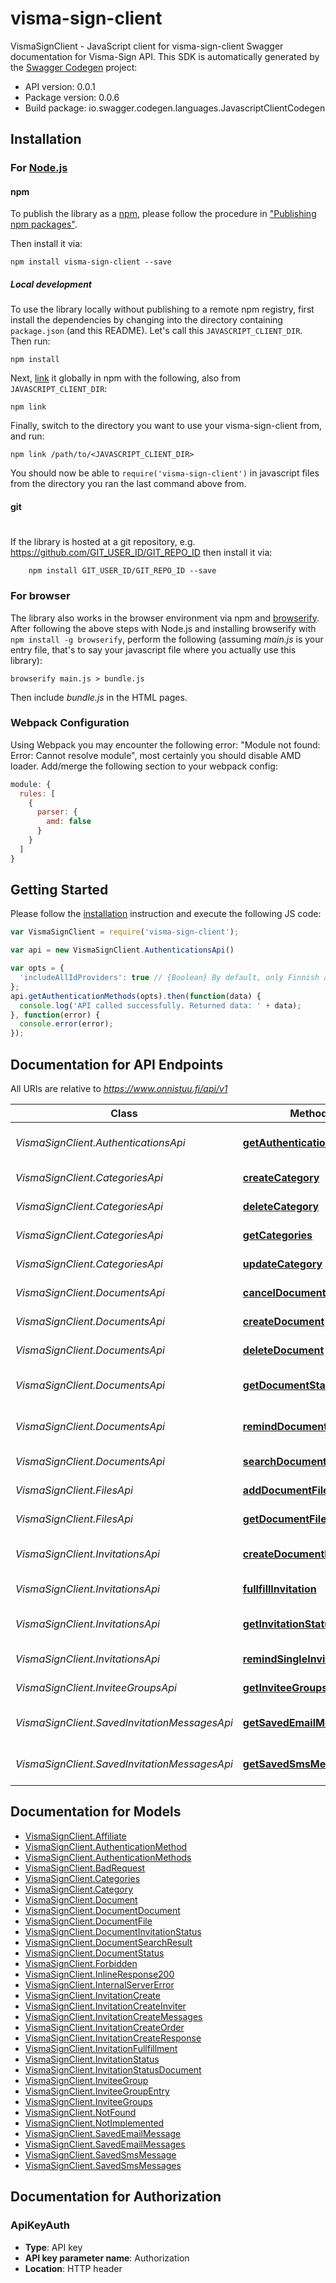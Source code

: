 # visma-sign-client

VismaSignClient - JavaScript client for visma-sign-client
Swagger documentation for Visma-Sign API.
This SDK is automatically generated by the [Swagger Codegen](https://github.com/swagger-api/swagger-codegen) project:

- API version: 0.0.1
- Package version: 0.0.6
- Build package: io.swagger.codegen.languages.JavascriptClientCodegen

## Installation

### For [Node.js](https://nodejs.org/)

#### npm

To publish the library as a [npm](https://www.npmjs.com/),
please follow the procedure in ["Publishing npm packages"](https://docs.npmjs.com/getting-started/publishing-npm-packages).

Then install it via:

```shell
npm install visma-sign-client --save
```

##### Local development

To use the library locally without publishing to a remote npm registry, first install the dependencies by changing 
into the directory containing `package.json` (and this README). Let's call this `JAVASCRIPT_CLIENT_DIR`. Then run:

```shell
npm install
```

Next, [link](https://docs.npmjs.com/cli/link) it globally in npm with the following, also from `JAVASCRIPT_CLIENT_DIR`:

```shell
npm link
```

Finally, switch to the directory you want to use your visma-sign-client from, and run:

```shell
npm link /path/to/<JAVASCRIPT_CLIENT_DIR>
```

You should now be able to `require('visma-sign-client')` in javascript files from the directory you ran the last 
command above from.

#### git
#
If the library is hosted at a git repository, e.g.
https://github.com/GIT_USER_ID/GIT_REPO_ID
then install it via:

```shell
    npm install GIT_USER_ID/GIT_REPO_ID --save
```

### For browser

The library also works in the browser environment via npm and [browserify](http://browserify.org/). After following
the above steps with Node.js and installing browserify with `npm install -g browserify`,
perform the following (assuming *main.js* is your entry file, that's to say your javascript file where you actually 
use this library):

```shell
browserify main.js > bundle.js
```

Then include *bundle.js* in the HTML pages.

### Webpack Configuration

Using Webpack you may encounter the following error: "Module not found: Error:
Cannot resolve module", most certainly you should disable AMD loader. Add/merge
the following section to your webpack config:

```javascript
module: {
  rules: [
    {
      parser: {
        amd: false
      }
    }
  ]
}
```

## Getting Started

Please follow the [installation](#installation) instruction and execute the following JS code:

```javascript
var VismaSignClient = require('visma-sign-client');

var api = new VismaSignClient.AuthenticationsApi()

var opts = { 
  'includeAllIdProviders': true // {Boolean} By default, only Finnish authentication methods are provided. By adding the GET parameter value includeAllIdProviders=true to the request, Nordic authentication methods will also be included in the response.
};
api.getAuthenticationMethods(opts).then(function(data) {
  console.log('API called successfully. Returned data: ' + data);
}, function(error) {
  console.error(error);
});


```

## Documentation for API Endpoints

All URIs are relative to *https://www.onnistuu.fi/api/v1*

Class | Method | HTTP request | Description
------------ | ------------- | ------------- | -------------
*VismaSignClient.AuthenticationsApi* | [**getAuthenticationMethods**](docs/AuthenticationsApi.md#getAuthenticationMethods) | **GET** /auth/methods | Gets authentication methods
*VismaSignClient.CategoriesApi* | [**createCategory**](docs/CategoriesApi.md#createCategory) | **POST** /category/ | Creates new category
*VismaSignClient.CategoriesApi* | [**deleteCategory**](docs/CategoriesApi.md#deleteCategory) | **DELETE** /category/{categoryId} | Deletes category
*VismaSignClient.CategoriesApi* | [**getCategories**](docs/CategoriesApi.md#getCategories) | **GET** /category/ | Gets categories
*VismaSignClient.CategoriesApi* | [**updateCategory**](docs/CategoriesApi.md#updateCategory) | **PATCH** /category/{categoryId} | Updates category
*VismaSignClient.DocumentsApi* | [**cancelDocument**](docs/DocumentsApi.md#cancelDocument) | **POST** /document/{documentId}/cancel | Cancels document
*VismaSignClient.DocumentsApi* | [**createDocument**](docs/DocumentsApi.md#createDocument) | **POST** /document/ | Creates new document
*VismaSignClient.DocumentsApi* | [**deleteDocument**](docs/DocumentsApi.md#deleteDocument) | **DELETE** /document/{documentId} | Deletes document
*VismaSignClient.DocumentsApi* | [**getDocumentStatus**](docs/DocumentsApi.md#getDocumentStatus) | **GET** /document/{documentId} | Finds document status
*VismaSignClient.DocumentsApi* | [**remindDocumentInvitees**](docs/DocumentsApi.md#remindDocumentInvitees) | **POST** /document/{documentId}/remind | Remaind all document invitees
*VismaSignClient.DocumentsApi* | [**searchDocuments**](docs/DocumentsApi.md#searchDocuments) | **GET** /document/ | Search documents
*VismaSignClient.FilesApi* | [**addDocumentFile**](docs/FilesApi.md#addDocumentFile) | **POST** /document/{documentId}/files | Adds file to document
*VismaSignClient.FilesApi* | [**getDocumentFile**](docs/FilesApi.md#getDocumentFile) | **GET** /document/{documentId}/files/{fileIndex} | Finds document file
*VismaSignClient.InvitationsApi* | [**createDocumentInvitation**](docs/InvitationsApi.md#createDocumentInvitation) | **POST** /document/{documentId}/invitations | Create invitations for document
*VismaSignClient.InvitationsApi* | [**fullfillInvitation**](docs/InvitationsApi.md#fullfillInvitation) | **POST** /invitation/{invitationId}/signature | Fulfills invitation
*VismaSignClient.InvitationsApi* | [**getInvitationStatus**](docs/InvitationsApi.md#getInvitationStatus) | **GET** /invitation/{invitationId} | Finds invitation status
*VismaSignClient.InvitationsApi* | [**remindSingleInvitee**](docs/InvitationsApi.md#remindSingleInvitee) | **POST** /invitation/{invitationId}/remind | Reminds single invitee
*VismaSignClient.InviteeGroupsApi* | [**getInviteeGroups**](docs/InviteeGroupsApi.md#getInviteeGroups) | **GET** /invitee-group/ | Gets invitee groups
*VismaSignClient.SavedInvitationMessagesApi* | [**getSavedEmailMessages**](docs/SavedInvitationMessagesApi.md#getSavedEmailMessages) | **GET** /saved-invitation-message/email/ | Gets saved email messages
*VismaSignClient.SavedInvitationMessagesApi* | [**getSavedSmsMessages**](docs/SavedInvitationMessagesApi.md#getSavedSmsMessages) | **GET** /saved-invitation-message/sms/ | Gets saved sms messages


## Documentation for Models

 - [VismaSignClient.Affiliate](docs/Affiliate.md)
 - [VismaSignClient.AuthenticationMethod](docs/AuthenticationMethod.md)
 - [VismaSignClient.AuthenticationMethods](docs/AuthenticationMethods.md)
 - [VismaSignClient.BadRequest](docs/BadRequest.md)
 - [VismaSignClient.Categories](docs/Categories.md)
 - [VismaSignClient.Category](docs/Category.md)
 - [VismaSignClient.Document](docs/Document.md)
 - [VismaSignClient.DocumentDocument](docs/DocumentDocument.md)
 - [VismaSignClient.DocumentFile](docs/DocumentFile.md)
 - [VismaSignClient.DocumentInvitationStatus](docs/DocumentInvitationStatus.md)
 - [VismaSignClient.DocumentSearchResult](docs/DocumentSearchResult.md)
 - [VismaSignClient.DocumentStatus](docs/DocumentStatus.md)
 - [VismaSignClient.Forbidden](docs/Forbidden.md)
 - [VismaSignClient.InlineResponse200](docs/InlineResponse200.md)
 - [VismaSignClient.InternalServerError](docs/InternalServerError.md)
 - [VismaSignClient.InvitationCreate](docs/InvitationCreate.md)
 - [VismaSignClient.InvitationCreateInviter](docs/InvitationCreateInviter.md)
 - [VismaSignClient.InvitationCreateMessages](docs/InvitationCreateMessages.md)
 - [VismaSignClient.InvitationCreateOrder](docs/InvitationCreateOrder.md)
 - [VismaSignClient.InvitationCreateResponse](docs/InvitationCreateResponse.md)
 - [VismaSignClient.InvitationFullfillment](docs/InvitationFullfillment.md)
 - [VismaSignClient.InvitationStatus](docs/InvitationStatus.md)
 - [VismaSignClient.InvitationStatusDocument](docs/InvitationStatusDocument.md)
 - [VismaSignClient.InviteeGroup](docs/InviteeGroup.md)
 - [VismaSignClient.InviteeGroupEntry](docs/InviteeGroupEntry.md)
 - [VismaSignClient.InviteeGroups](docs/InviteeGroups.md)
 - [VismaSignClient.NotFound](docs/NotFound.md)
 - [VismaSignClient.NotImplemented](docs/NotImplemented.md)
 - [VismaSignClient.SavedEmailMessage](docs/SavedEmailMessage.md)
 - [VismaSignClient.SavedEmailMessages](docs/SavedEmailMessages.md)
 - [VismaSignClient.SavedSmsMessage](docs/SavedSmsMessage.md)
 - [VismaSignClient.SavedSmsMessages](docs/SavedSmsMessages.md)


## Documentation for Authorization


### ApiKeyAuth

- **Type**: API key
- **API key parameter name**: Authorization
- **Location**: HTTP header

